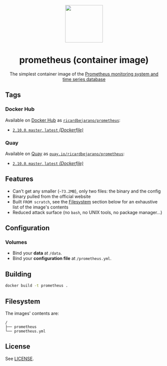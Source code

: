 <p align=center><img src=https://emojipedia-us.s3.dualstack.us-west-1.amazonaws.com/thumbs/320/apple/198/fire_1f525.png width=120px></p>
<h1 align=center>prometheus (container image)</h1>
<p align=center>The simplest container image of the <a href=https://prometheus.io/>Prometheus monitoring system and time series database</a></p>


## Tags

### Docker Hub

Available on [Docker Hub](https://hub.docker.com) as [`ricardbejarano/prometheus`](https://hub.docker.com/r/ricardbejarano/prometheus):

- [`2.10.0`, `master`, `latest` *(Dockerfile)*](https://github.com/ricardbejarano/prometheus/blob/master/Dockerfile)

### Quay

Available on [Quay](https://quay.io) as [`quay.io/ricardbejarano/prometheus`](https://quay.io/repository/ricardbejarano/prometheus):

- [`2.10.0`, `master`, `latest` *(Dockerfile)*](https://github.com/ricardbejarano/prometheus/blob/master/Dockerfile)


## Features

* Can't get any smaller (`~73.2MB`), only two files: the binary and the config
* Binary pulled from the official website
* Built `FROM scratch`, see the [Filesystem](#Filesystem) section below for an exhaustive list of the image's contents
* Reduced attack surface (no `bash`, no UNIX tools, no package manager...)


## Configuration

### Volumes

- Bind your **data** at `/data`.
- Bind your **configuration file** at `/prometheus.yml`.


## Building

```bash
docker build -t prometheus .
```


## Filesystem

The images' contents are:

```
/
├── prometheus
└── prometheus.yml
```


## License

See [LICENSE](https://github.com/ricardbejarano/prometheus/blob/master/LICENSE).

